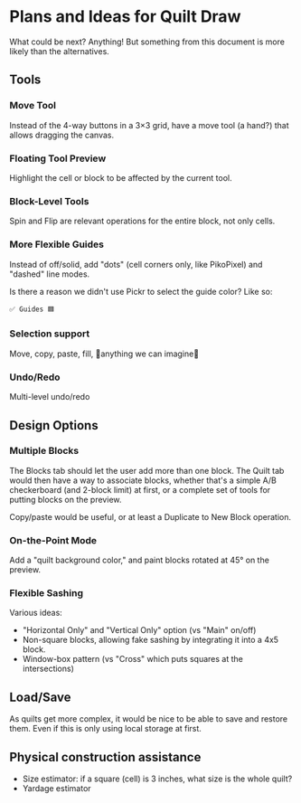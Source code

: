 # Plans and Ideas for Quilt Draw

What could be next?  Anything!
But something from this document is more likely than the alternatives.

## Tools

### Move Tool

Instead of the 4-way buttons in a 3×3 grid,
have a move tool (a hand?) that allows dragging the canvas.

### Floating Tool Preview

Highlight the cell or block to be affected by the current tool.

### Block-Level Tools

Spin and Flip are relevant operations for the entire block,
not only cells.

### More Flexible Guides

Instead of off/solid, add "dots" (cell corners only, like PikoPixel)
and "dashed" line modes.

Is there a reason we didn't use Pickr to select the guide color?
Like so:

    ✅ Guides 🟦

### Selection support

Move, copy, paste, fill, 🌈anything we can imagine🌈

### Undo/Redo

Multi-level undo/redo

## Design Options

### Multiple Blocks

The Blocks tab should let the user add more than one block.
The Quilt tab would then have a way to associate blocks,
whether that's a simple A/B checkerboard (and 2-block limit) at first,
or a complete set of tools for putting blocks on the preview.

Copy/paste would be useful,
or at least a Duplicate to New Block operation.

### On-the-Point Mode

Add a "quilt background color,"
and paint blocks rotated at 45° on the preview.

### Flexible Sashing

Various ideas:

- "Horizontal Only" and "Vertical Only" option (vs "Main" on/off)
- Non-square blocks, allowing fake sashing by integrating it into a 4x5 block.
- Window-box pattern (vs "Cross" which puts squares at the intersections)

## Load/Save

As quilts get more complex,
it would be nice to be able to save and restore them.
Even if this is only using local storage at first.

## Physical construction assistance

- Size estimator: if a square (cell) is 3 inches, what size is the whole quilt?
- Yardage estimator
